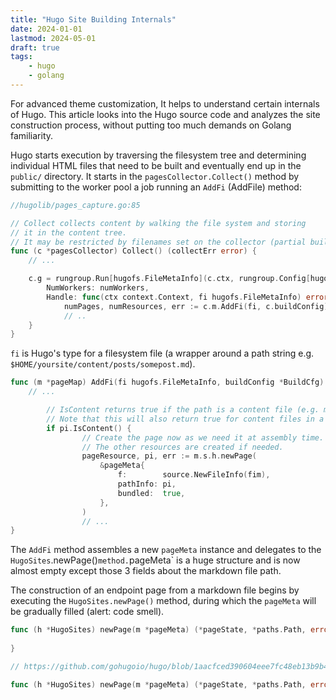 ```yaml
---
title: "Hugo Site Building Internals"
date: 2024-01-01
lastmod: 2024-05-01
draft: true
tags:
    - hugo
    - golang
---
```


For advanced theme customization, It helps to understand certain internals of Hugo.
This article looks into the Hugo source code and analyzes the site construction process, without putting too much demands on Golang familiarity.

<!--more-->

Hugo starts execution by traversing the filesystem tree and determining
individual HTML files that need to be built and eventually end up in the `public/` directory.
It starts in the `pagesCollector.Collect()` method by submitting to the worker pool a job running an `AddFi` (AddFile) method:

```go
//hugolib/pages_capture.go:85

// Collect collects content by walking the file system and storing
// it in the content tree.
// It may be restricted by filenames set on the collector (partial build).
func (c *pagesCollector) Collect() (collectErr error) {
    // ...

    c.g = rungroup.Run[hugofs.FileMetaInfo](c.ctx, rungroup.Config[hugofs.FileMetaInfo]{
        NumWorkers: numWorkers,
        Handle: func(ctx context.Context, fi hugofs.FileMetaInfo) error {
            numPages, numResources, err := c.m.AddFi(fi, c.buildConfig)
            // ..
    }
}
```

`fi` is Hugo's type for a filesystem file (a wrapper around a path string e.g. `$HOME/yoursite/content/posts/somepost.md`).

```go
func (m *pageMap) AddFi(fi hugofs.FileMetaInfo, buildConfig *BuildCfg) (pageCount uint64, resourceCount uint64, addErr error) {
    // ...

        // IsContent returns true if the path is a content file (e.g. mypost.md).
        // Note that this will also return true for content files in a bundle.
        if pi.IsContent() {
                // Create the page now as we need it at assembly time.
                // The other resources are created if needed.
                pageResource, pi, err := m.s.h.newPage(
                    &pageMeta{
                        f:        source.NewFileInfo(fim),
                        pathInfo: pi,
                        bundled:  true,
                    },
                )
                // ...
}
```

The `AddFi` method assembles a new `pageMeta` instance and delegates to the `HugoSites`.newPage()` method.
`pageMeta` is a huge structure and is now almost empty except those 3 fields about the markdown file path.

The construction of an endpoint page from a markdown file begins by executing the `HugoSites.newPage()` method, during which the `pageMeta` will be gradually filled (alert: code smell).

```go
func (h *HugoSites) newPage(m *pageMeta) (*pageState, *paths.Path, error) {
    
}
```



```go
// https://github.com/gohugoio/hugo/blob/1aacfced390604eee7fc48eb13b9b45f8399a557/hugolib/page__new.go#L36

func (h *HugoSites) newPage(m *pageMeta) (*pageState, *paths.Path, error) { ... }
```